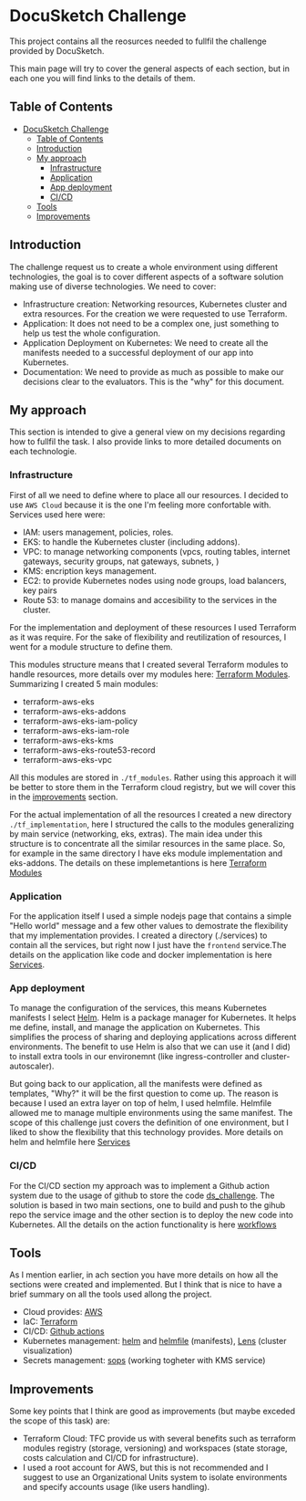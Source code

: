 # DocuSketch Challenge

This project contains all the reosurces needed to fullfil the challenge provided by DocuSketch.

This main page will try to cover the general aspects of each section, but in each one you will find links to the details of them. 

## Table of Contents
- [DocuSketch Challenge](#docusketch-challenge)
  - [Table of Contents](#table-of-contents)
  - [Introduction](#introduction)
  - [My approach](#my-approach)
    - [Infrastructure](#infrastructure)
    - [Application](#application)
    - [App deployment](#app-deployment)
    - [CI/CD](#cicd)
  - [Tools](#tools)
  - [Improvements](#improvements)


## Introduction

The challenge request us to create a whole environment using different technologies, the goal is to cover different aspects of a software solution making use of diverse technologies. We need to cover:

  - Infrastructure creation: Networking resources, Kubernetes cluster and extra resources. For the creation we were requested to use Terraform.
  - Application: It does not need to be a complex one, just something to help us test the whole configuration.
  - Application Deployment on Kubernetes: We need to create all the manifests needed to a successful deployment of our app into Kubernetes.
  - Documentation: We need to provide as much as possible to make our decisions clear to the evaluators. This is the "why" for this document.

## My approach

This section is intended to give a general view on my decisions regarding how to fullfil the task. I also provide links to more detailed documents on each technologie.

### Infrastructure

First of all we need to define where to place all our resources. I decided to use `AWS Cloud` because it is the one I'm feeling more confortable with. Services used here were:
  
  - IAM: users management, policies, roles.
  - EKS: to handle the Kubernetes cluster (including addons).
  - VPC: to manage networking components (vpcs, routing tables, internet gateways, security groups, nat gateways, subnets, )
  - KMS: encription keys management.
  - EC2: to provide Kubernetes nodes using node groups, load balancers, key pairs
  - Route 53: to manage domains and accesibility to the services in the cluster.

For the implementation and deployment of these resources I used Terraform as it was require. For the sake of flexibility and reutilization of resources, I went for a module structure to define them.

This modules structure means that I created several Terraform modules to handle resources, more details over my modules here: [Terraform Modules](./tf_modules/README.md). Summarizing I created 5 main modules:

  - terraform-aws-eks
  - terraform-aws-eks-addons
  - terraform-aws-eks-iam-policy
  - terraform-aws-eks-iam-role
  - terraform-aws-eks-kms
  - terraform-aws-eks-route53-record
  - terraform-aws-eks-vpc

All this modules are stored in `./tf_modules`. Rather using this approach it will be better to store them in the Terraform cloud registry, but we will cover this in the [improvements](#improvements) section.

For the actual implementation of all the resources I created a new directory `./tf_implementation`, here I structured the calls to the modules generalizing by main service (networking, eks, extras). The main idea under this structure is to concentrate all the similar resources in the same place. So, for example in the same directory I have eks module implementation and eks-addons. The details on these implemetantions is here [Terraform Modules](./tf_modules/README.md)

### Application

For the application itself I used a simple nodejs page that contains a simple "Hello world" message and a few other values to demostrate the flexibility that my implementation provides. I created a directory (./services) to contain all the services, but right now I just have the `frontend` service.The details on the application like code and docker implementation is here [Services](./services/README.md).


### App deployment

To manage the configuration of the services, this means Kubernetes manifests I select [Helm](https://helm.sh/). Helm is a package manager for Kubernetes. It helps me define, install, and manage the application on Kubernetes. This simplifies the process of sharing and deploying applications across different environments.
The benefit to use Helm is also that we can use it (and I did) to install extra tools in our environemnt (like ingress-controller and cluster-autoscaler).

But going back to our application, all the manifests were defined as templates, "Why?" it will be the first question to come up. The reason is because I used an extra layer on top of helm, I used helmfile. Helmfile allowed me to manage multiple environments using the same manifest. The scope of this challenge just covers the definition of one environment, but I liked to show the flexibility that this technology provides. More details on helm and helmfile here [Services](./services/README.md)

### CI/CD

For the CI/CD section my approach was to implement a Github action system due to the usage of github to store the code [ds_challenge](https://github.com/DdeDamian/ds_challenge). The solution is based in two main sections, one to build and push to the gihub repo the service image and the other section is to deploy the new code into Kubernetes. All the details on the action functionality is here [workflows](./.github/workflows/README.md)

## Tools

As I mention earlier, in ach section you have more details on how all the sections were created and implemented. But I think that is nice to have a brief summary on all the tools used allong the project.

  - Cloud provides: [AWS](https://aws.amazon.com/)
  - IaC: [Terraform](https://www.terraform.io/)
  - CI/CD: [Github actions](https://github.com/features/actions)
  - Kubernetes management: [helm](https://helm.sh/) and [helmfile](https://github.com/helmfile/helmfile) (manifests), [Lens](https://k8slens.dev/) (cluster visualization)
  - Secrets management: [sops](https://github.com/getsops/sops) (working togheter with KMS service)  

## Improvements

Some key points that I think are good as improvements (but maybe exceded the scope of this task) are:

  - Terraform Cloud: TFC provide us with several benefits such as terraform modules registry (storage, versioning) and workspaces (state storage, costs calculation and CI/CD for infrastructure).
  - I used a root account for AWS, but this is not recommended and I suggest to use an Organizational Units system to isolate environments and specify accounts usage (like users handling).